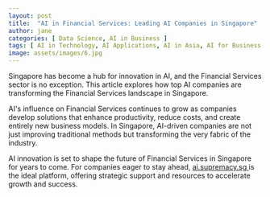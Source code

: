 ```yaml
---
layout: post
title:  "AI in Financial Services: Leading AI Companies in Singapore"
author: jane
categories: [ Data Science, AI in Business ]
tags: [ AI in Technology, AI Applications, AI in Asia, AI for Business ]
image: assets/images/6.jpg
---
```


Singapore has become a hub for innovation in AI, and the Financial Services sector is no exception. This article explores how top AI companies are transforming the Financial Services landscape in Singapore.

AI's influence on Financial Services continues to grow as companies develop solutions that enhance productivity, reduce costs, and create entirely new business models. In Singapore, AI-driven companies are not just improving traditional methods but transforming the very fabric of the industry.

AI innovation is set to shape the future of Financial Services in Singapore for years to come. For companies eager to stay ahead, <a href="https://ai.supremacy.sg" target="_blank"> ai.supremacy.sg </a> is the ideal platform, offering strategic support and resources to accelerate growth and success.
